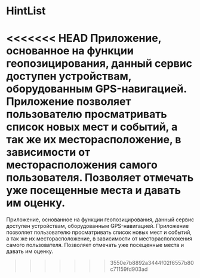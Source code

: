 HintList
========

<<<<<<< HEAD
 Приложение, основанное на функции геопозицирования, данный сервис доступен устройствам, 
 оборудованным GPS-навигацией. 
 Приложение позволяет пользователю просматривать список новых мест и событий, 
 а так же их месторасположение, в зависимости от месторасположения самого пользователя.
 Позволяет отмечать уже посещенные места и давать им оценку.
=======
Приложение, основанное на функции геопозицирования, данный сервис доступен устройствам, оборудованным GPS-навигацией. Приложение позволяет пользователю просматривать список новых мест и событий, а так же их месторасположение, в зависимости от месторасположения самого пользователя. Позволяет отмечать уже посещенные места и давать им оценку.
>>>>>>> 3550e7b8892a3444f02f6557b80c71159fd903ad
